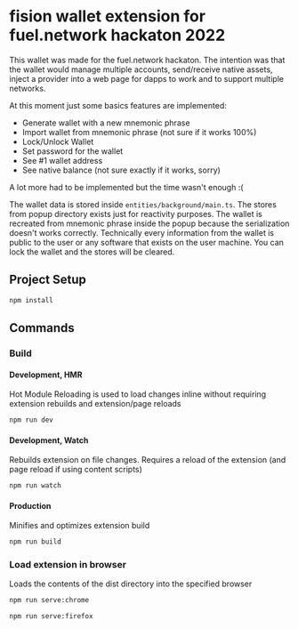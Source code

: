 # fision wallet extension for fuel.network hackaton 2022

This wallet was made for the fuel.network hackaton. The intention was that the wallet would manage multiple accounts, send/receive native assets, inject a provider into a web page for dapps to work and to support multiple networks.

At this moment just some basics features are implemented:

- Generate wallet with a new mnemonic phrase
- Import wallet from mnemonic phrase (not sure if it works 100%)
- Lock/Unlock Wallet
- Set password for the wallet
- See #1 wallet address
- See native balance (not sure exactly if it works, sorry)

A lot more had to be implemented but the time wasn't enough :(

The wallet data is stored inside `entities/background/main.ts`.
The stores from popup directory exists just for reactivity purposes.
The wallet is recreated from mnemonic phrase inside the popup because the serialization doesn't works correctly.
Technically every information from the wallet is public to the user or any software that exists on the user machine. You can lock the wallet and the stores will be cleared.

## Project Setup

```sh
npm install
```

## Commands

### Build

#### Development, HMR

Hot Module Reloading is used to load changes inline without requiring extension rebuilds and extension/page reloads

```sh
npm run dev
```

#### Development, Watch

Rebuilds extension on file changes. Requires a reload of the extension (and page reload if using content scripts)

```sh
npm run watch
```

#### Production

Minifies and optimizes extension build

```sh
npm run build
```

### Load extension in browser

Loads the contents of the dist directory into the specified browser

```sh
npm run serve:chrome
```

```sh
npm run serve:firefox
```

